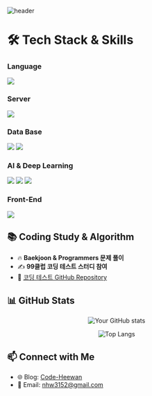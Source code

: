 ![header](https://capsule-render.vercel.app/api?type=venom&height=230&section=header&text=Code-Heewan&animation=fadeIn&fontColor=FFFFFF)

# 🛠 Tech Stack & Skills

### Language
<img src="https://img.shields.io/badge/Python-3776AB?style=flat-square&logo=Python&logoColor=white"/>

### Server
<img src="https://img.shields.io/badge/AWS-232F3E?style=flat-square&logo=amazonwebservices&logoColor=white"/>

### Data Base
<img src="https://img.shields.io/badge/Mysql-4479A1?style=flat-square&logo=mysql&logoColor=white"/>
<img src="https://img.shields.io/badge/DynamoDB-4053D6?style=flat-square&logo=amazondynamodb&logoColor=white"/>

### AI & Deep Learning
<img src="https://img.shields.io/badge/torch-EE4C2C?style=flat-square&logo=pytorch&logoColor=white"/>
<img src="https://img.shields.io/badge/Anaconda-44A833?style=flat-square&logo=Anaconda&logoColor=white"/>
<img src="https://img.shields.io/badge/TensorFlow-FF6F00?style=flat-square&logo=tensorflow&logoColor=white"/>

### Front-End
<img src="https://img.shields.io/badge/Figma-F24E1E?style=flat-square&logo=Figma&logoColor=white"/>


## 📚 Coding Study & Algorithm
- 🔥 **Baekjoon & Programmers 문제 풀이**  
- ✍ **99클럽 코딩 테스트 스터디 참여**  
- 📂 [코딩 테스트 GitHub Repository](https://github.com/your-github-handle/coding-test-repo)  

## 📊 GitHub Stats 
<div align="center">

<!--github stats><-->
![Your GitHub stats](https://github-readme-stats.vercel.app/api?username=do-heewan&show_icons=true&theme=tokyonight)

<!--most used language><-->
![Top Langs](https://github-readme-stats.vercel.app/api/top-langs/?username=do-heewan&layout=compact&theme=dracula)

</div>

## 📫 Connect with Me
- 🌐 Blog: [Code-Heewan](https://do-heewan.tistory.com)
- 📧 Email: nhw3152@gmail.com